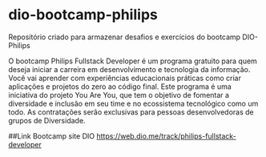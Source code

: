 # dio-bootcamp-philips
Repositório criado para armazenar desafios e exercícios do bootcamp DIO-Philips

O bootcamp Philips Fullstack Developer é um programa gratuito para quem deseja iniciar a carreira em desenvolvimento e tecnologia da informação. Você vai aprender com experiências educacionais práticas como criar aplicações e projetos do zero ao código final. Este programa é uma iniciativa do projeto You Are You, que tem o objetivo de fomentar a diversidade e inclusão em seu time e no ecossistema tecnológico como um todo. As contratações serão exclusivas para pessoas desenvolvedoras de grupos de Diversidade.

##Link Bootcamp site DIO
https://web.dio.me/track/philips-fullstack-developer
